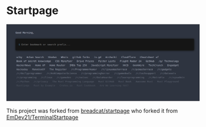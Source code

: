 # Startpage

![](preview.png)

This project was forked from [breadcat/startpage](https://github.com/breadcat/startpage) who forked it from [EmDev21/TerminalStartpage](https://github.com/EmDev21/TerminalStartpage) 

